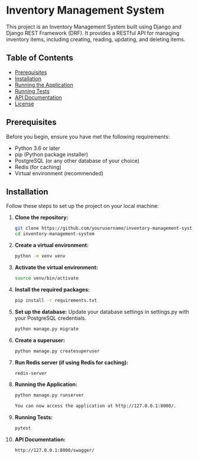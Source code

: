 # Inventory Management System

This project is an Inventory Management System built using Django and Django REST Framework (DRF). It provides a RESTful API for managing inventory items, including creating, reading, updating, and deleting items.

## Table of Contents

- [Prerequisites](#prerequisites)
- [Installation](#installation)
- [Running the Application](#running-the-application)
- [Running Tests](#running-tests)
- [API Documentation](#api-documentation)
- [License](#license)

## Prerequisites

Before you begin, ensure you have met the following requirements:

- Python 3.6 or later
- pip (Python package installer)
- PostgreSQL (or any other database of your choice)
- Redis (for caching)
- Virtual environment (recommended)

## Installation

Follow these steps to set up the project on your local machine:

1. **Clone the repository:**

   ```bash
   git clone https://github.com/yourusername/inventory-management-system.git
   cd inventory-management-system

2. **Create a virtual environment:**

   ```bash
   python -m venv venv

3. **Activate the virtual environment:**
    
   ```bash
   source venv/bin/activate

4. **Install the required packages:**
    
   ```bash
   pip install -r requirements.txt

5. **Set up the database:**
    Update your database settings in settings.py with your PostgreSQL credentials.
    
   ```bash
   python manage.py migrate

6. **Create a superuser:**
    
   ```bash
   python manage.py createsuperuser

7. **Run Redis server (if using Redis for caching):**
    
   ```bash
   redis-server

8. **Running the Application:**
    
   ```bash
   python manage.py runserver

   You can now access the application at http://127.0.0.1:8000/.

9. **Running Tests:**
    
   ```bash
   pytest

9. **API Documentation:**
    
   ```bash
   http://127.0.0.1:8000/swagger/
